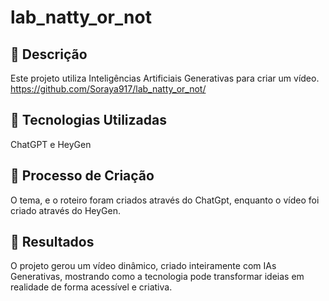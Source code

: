 # lab_natty_or_not

## 📒 Descrição
Este projeto utiliza Inteligências Artificiais Generativas para criar um vídeo. 
https://github.com/Soraya917/lab_natty_or_not/

## 🤖 Tecnologias Utilizadas
ChatGPT e HeyGen

## 🧐 Processo de Criação
O tema, e o roteiro foram criados através do ChatGpt, enquanto o vídeo foi criado através do HeyGen.

## 🚀 Resultados
O projeto gerou um vídeo dinâmico, criado inteiramente com IAs Generativas, mostrando como a tecnologia pode transformar ideias em realidade de forma acessível e criativa.
